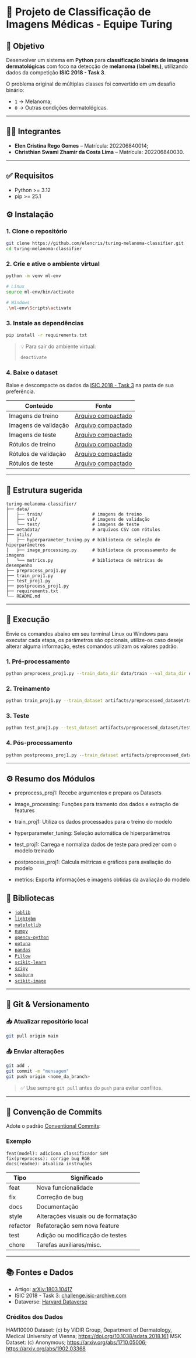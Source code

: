# 🧠 Projeto de Classificação de Imagens Médicas - Equipe Turing

## 🎯 Objetivo

Desenvolver um sistema em **Python** para **classificação binária de imagens dermatológicas** com foco na detecção de **melanoma (label `MEL`)**, utilizando dados da competição **ISIC 2018 - Task 3**.

O problema original de múltiplas classes foi convertido em um desafio binário:
- `1` → Melanoma;
- `0` → Outras condições dermatológicas.

---

## 👩‍💻 Integrantes

- **Elen Cristina Rego Gomes** – Matrícula: 202206840014;
- **Christhian Swami Zhamir da Costa Lima** – Matrícula: 202206840030.

---

## ✅ Requisitos

- Python >= 3.12
- pip >= 25.1

## ⚙️ Instalação

### 1. Clone o repositório

```bash
git clone https://github.com/elencris/turing-melanoma-classifier.git
cd turing-melanoma-classifier
```

### 2. Crie e ative o ambiente virtual

```bash
python -m venv ml-env

# Linux
source ml-env/bin/activate

# Windows
.\ml-env\Scripts\activate
```

### 3. Instale as dependências

```bash
pip install -r requirements.txt
```

> 💡 Para sair do ambiente virtual:
> ```bash
> deactivate
> ```

### 4. Baixe o dataset

Baixe e descompacte os dados da [ISIC 2018 - Task 3](https://challenge.isic-archive.com/data/#2018) na pasta de sua preferência.

| Conteúdo             | Fonte                                                               |
|----------------------|---------------------------------------------------------------------|
| Imagens de treino    | [Arquivo compactado](https://isic-challenge-data.s3.amazonaws.com/2018/ISIC2018_Task3_Training_Input.zip) |
| Imagens de validação | [Arquivo compactado](https://isic-challenge-data.s3.amazonaws.com/2018/ISIC2018_Task3_Validation_Input.zip) |
| Imagens de teste     | [Arquivo compactado](https://isic-challenge-data.s3.amazonaws.com/2018/ISIC2018_Task3_Test_Input.zip) |
| Rótulos de treino    | [Arquivo compactado](https://isic-challenge-data.s3.amazonaws.com/2018/ISIC2018_Task3_Training_GroundTruth.zip) |
| Rótulos de validação | [Arquivo compactado](https://isic-challenge-data.s3.amazonaws.com/2018/ISIC2018_Task3_Validation_GroundTruth.zip) |
| Rótulos de teste     | [Arquivo compactado](https://isic-challenge-data.s3.amazonaws.com/2018/ISIC2018_Task3_Test_GroundTruth.zip) |

---

## 📁 Estrutura sugerida

```
turing-melanoma-classifier/
├── data/
│   ├── train/                   # imagens de treino
│   ├── val/                     # imagens de validação
│   └── test/                    # imagens de teste
├── metadata/                    # arquivos CSV com rótulos
├── utils/
│   ├── hyperparameter_tuning.py # biblioteca de seleção de hiperparâmetros
│   ├── image_processing.py      # biblioteca de processamento de imagens
│   └── metrics.py               # biblioteca de métricas de desempenho
├── preprocess_proj1.py
├── train_proj1.py
├── test_proj1.py
├── postprocess_proj1.py          
├── requirements.txt
└── README.md
```

---

## 🚀 Execução

Envie os comandos abaixo em seu terminal Linux ou Windows para executar cada etapa, os parâmetros são opcionais, utilize-os caso deseje alterar alguma informação, estes comandos utilizam os valores padrão.

### 1. Pré-processamento

```bash
python preprocess_proj1.py --train_data_dir data/train --val_data_dir data/val --test_data_dir data/test --train_metadata_path metadata/train.csv --val_metadata_path metadata/val.csv --test_metadata_path metadata/test.csv --train_fraction 1.0 --output_dir artifacts/preprocessed_dataset
```

### 2. Treinamento

```bash
python train_proj1.py --train_dataset artifacts/preprocessed_dataset/train_dataset.pkl --val_dataset artifacts/preprocessed_dataset/val_dataset.pkl --output_dir artifacts --tune_trials 50
```

### 3. Teste

```bash
python test_proj1.py --test_dataset artifacts/preprocessed_dataset/test_dataset.pkl --scaler_path artifacts/scaler/standard_scaler.pkl --model_path artifacts/lightgbm/lightgbm_model.pkl --output_dir artifacts/results
```

### 4. Pós-processamento

```bash
python postprocess_proj1.py --train_dataset artifacts/preprocessed_dataset/train_dataset.pkl --train_predictions artifacts/results/train_predictions.csv --test_dataset artifacts/preprocessed_dataset/test_dataset.pkl --test_predictions artifacts/results/test_predictions.csv
```

---

## ⚙️ Resumo dos Módulos

* preprocess_proj1: Recebe argumentos e prepara os Datasets

* image_processing: Funções para tramento dos dados e extração de  features

* train_proj1: Utiliza os dados processados para o treino do modelo

* hyperparameter_tuning: Seleção automática de hiperparâmetros

* test_proj1: Carrega e normaliza dados de teste para predizer com o modelo treinado 

* postprocess_proj1: Calcula métricas e gráficos para avaliação do modelo

* metrics: Exporta informações e imagens obtidas da avaliação do modelo



## 🧰 Bibliotecas

- [`joblib`](https://joblib.readthedocs.io/en/latest/)
- [`lightgbm`](https://lightgbm.readthedocs.io/en/latest/)
- [`matplotlib`](https://matplotlib.org/stable/contents.html)
- [`numpy`](https://numpy.org/doc/)
- [`opencv-python`](https://docs.opencv.org/4.x/)
- [`optuna`](https://optuna.readthedocs.io/en/stable/)
- [`pandas`](https://pandas.pydata.org/docs/)
- [`Pillow`](https://pillow.readthedocs.io/en/stable/)
- [`scikit-learn`](https://scikit-learn.org/stable/documentation.html)
- [`scipy`](https://docs.scipy.org/doc/scipy/)
- [`seaborn`](https://seaborn.pydata.org/)
- [`scikit-image`](https://scikit-image.org/docs/stable/)

---

## 🔄 Git & Versionamento

### 📥 Atualizar repositório local

```bash
git pull origin main
```

### 📤 Enviar alterações

```bash
git add .
git commit -m "mensagem"
git push origin <nome_da_branch>
```

> ✅ Use sempre `git pull` antes do `push` para evitar conflitos.

---

## 📝 Convenção de Commits

Adote o padrão [Conventional Commits](https://www.conventionalcommits.org/pt-br/v1.0.0/):

### Exemplo

```
feat(model): adiciona classificador SVM
fix(preprocess): corrige bug RGB
docs(readme): atualiza instruções
```

| Tipo      | Significado                          |
|-----------|--------------------------------------|
| feat      | Nova funcionalidade                  |
| fix       | Correção de bug                      |
| docs      | Documentação                         |
| style     | Alterações visuais ou de formatação  |
| refactor  | Refatoração sem nova feature         |
| test      | Adição ou modificação de testes      |
| chore     | Tarefas auxiliares/misc.             |

---

## 📚 Fontes e Dados

- Artigo: [arXiv:1803.10417](https://arxiv.org/pdf/1803.10417)
- ISIC 2018 - Task 3: [challenge.isic-archive.com](https://challenge.isic-archive.com/data/#2018)
- Dataverse: [Harvard Dataverse](https://dataverse.harvard.edu/dataset.xhtml?persistentId=doi:10.7910/DVN/DBW86T)

### Créditos dos Dados

HAM10000 Dataset: (c) by ViDIR Group, Department of Dermatology, Medical University of Vienna; https://doi.org/10.1038/sdata.2018.161
MSK Dataset: (c) Anonymous; https://arxiv.org/abs/1710.05006; https://arxiv.org/abs/1902.03368